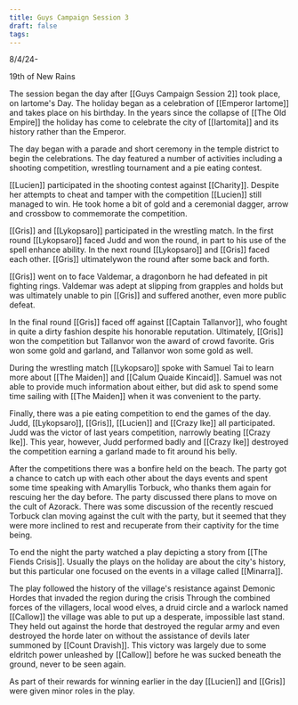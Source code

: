 ```yaml
---
title: Guys Campaign Session 3
draft: false
tags:
---
```

8/4/24-

19th of New Rains

The session began the day after [[Guys Campaign Session 2]] took place, on Iartome's Day. The holiday began as a celebration of [[Emperor Iartome]] and takes place on his birthday. In the years since the collapse of [[The Old Empire]] the holiday has come to celebrate the city of [[Iartomita]] and its history rather than the Emperor. 

The day began with a parade and short ceremony in the temple district to begin the celebrations. The day featured a number of activities including a shooting competition, wrestling tournament and a pie eating contest.

[[Lucien]] participated in the shooting contest against [[Charity]]. Despite her attempts to cheat and tamper with the competition [[Lucien]] still managed to win. He took home a bit of gold and a ceremonial dagger, arrow and crossbow to commemorate the competition. 

[[Gris]] and [[Lykopsaro]] participated in the wrestling match. In the first round [[Lykopsaro]] faced Judd and won the round, in part to his use of the spell enhance ability. In the next round [[Lykopsaro]] and [[Gris]] faced each other. [[Gris]] ultimatelywon the round after some back and forth. 

[[Gris]] went on to face Valdemar, a dragonborn he had defeated in pit fighting rings. Valdemar was adept at slipping from grapples and holds but was ultimately unable to pin [[Gris]] and suffered another, even more public defeat. 

In the final round [[Gris]] faced off against [[Captain Tallanvor]], who fought in quite a dirty fashion despite his honorable reputation. Ultimately, [[Gris]] won the competition but Tallanvor won the award of crowd favorite. Gris won some gold and garland, and Tallanvor won some gold as well. 

During the wrestling match [[Lykopsaro]] spoke with Samuel Tai to learn more about [[The Maiden]] and [[Calum Quaide Kincaid]]. Samuel was not able to provide much information about either, but did ask to spend some time sailing with [[The Maiden]] when it was convenient to the party. 

Finally, there was a pie eating competition to end the games of the day. Judd, [[Lykopsaro]], [[Gris]], [[Lucien]] and [[Crazy Ike]] all participated. Judd was the victor of last years competition, narrowly beating [[Crazy Ike]]. This year, however, Judd performed badly and [[Crazy Ike]] destroyed the competition earning a garland made to fit around his belly. 

After the competitions there was a bonfire held on the beach. The party got a chance to catch up with each other about the days events and spent some time speaking with Amaryllis Torbuck, who thanks them again for rescuing her the day before. The party discussed there plans to move on the cult of Azorack. There was some discussion of the recently rescued Torbuck clan moving against the cult with the party, but it seemed that they were more inclined to rest and recuperate from their captivity for the time being. 

To end the night the party watched a play depicting a story from [[The Fiends Crisis]]. Usually the plays on the holiday are about the city's history, but this particular one focused on the events in a village called [[Minarra]]. 

The play followed the history of the village's resistance against Demonic Hordes that invaded the region during the crisis Through the combined forces of the villagers, local wood elves, a druid circle and a warlock named [[Callow]] the village was able to put up a desperate, impossible last stand. They held out against the horde that destroyed the regular army and even destroyed the horde later on without the assistance of devils later summoned by [[Count Dravish]]. This victory was largely due to some eldritch power unleashed by [[Callow]] before he was sucked beneath the ground, never to be seen again. 

As part of their rewards for winning earlier in the day [[Lucien]] and [[Gris]] were given minor roles in the play. 
